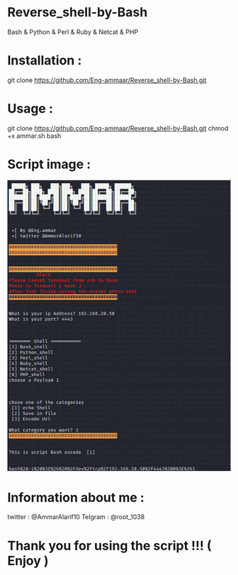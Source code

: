 # Reverse_shell-by-Bash

Bash & Python & Perl & Ruby & Netcat & PHP 

# Installation :

git clone  https://github.com/Eng-ammaar/Reverse_shell-by-Bash.git



# Usage :

git clone  https://github.com/Eng-ammaar/Reverse_shell-by-Bash.git
chmod +x ammar.sh 
bash

# Script image :

![alt text](https://github.com/Eng-ammaar/Reverse_shell-by-Bash/blob/main/ammar.png?raw=true)


# Information about me  :

twitter : @AmmarAlarif10
Telgram : @root_1038




# Thank you for using the script  !!! ( Enjoy )
